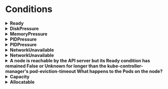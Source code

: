 # Conditions 

<details>
<summary>
<b>Ready</b>
</summary>
<b>True</b>if the node is healthy and ready to accept pods<b>
</b><b>False</b>if the node us unhealthy and is not accepting pods<b>
</b><b>Unknown</b>If the node controller has not heard from the node in the last 40 seconds
</details>

<details>
<summary>
<b>DiskPressure</b>
</summary>
<b>True</b>if the node's disk capacity is low
</details>

<details>
<summary>
<b>MemoryPressure</b>
</summary>
<b>True</b>if the node's memory is low
</details>

<details>
<summary>
<b>PIDPressure</b>
</summary>
<b>True</b>&nbsp;if there are too many processes on the node
</details>

<details>
<summary>
<b>PIDPressure</b>
</summary>
<b>True</b>&nbsp;if there are too many processes on the node
</details>

<details>
<summary>
<b>NetworkUnavailable</b>
</summary>
<b>True</b>&nbsp;if the network for the node is not correctly configured
</details>

<details>
<summary>
<b>NetworkUnavailable</b>
</summary>
<b>True</b>&nbsp;if the network for the node is not correctly configured
</details>

<details>
<summary>
<b>A node is reachable by the <b>API server </b>but its&nbsp;<b>Ready</b> condition has remained&nbsp;<b>False</b> or <b>Unknown</b> for longer than the <b>kube-controller-manager</b>'s&nbsp;<b>pod-eviction-timeout</b>
What happens to the Pods on the node?</b>
</summary>
All Pods on the node are scheduled for deletion by the node controller
</details>

<details>
<summary>
<b>Capacity</b>
</summary>
Capacity fields describe the total amount of resources that a Node has
</details>

<details>
<summary>
<b>Allocatable</b>
</summary>
Describes the amount of the Node's resources that are available to be consumed by Pods
</details>

